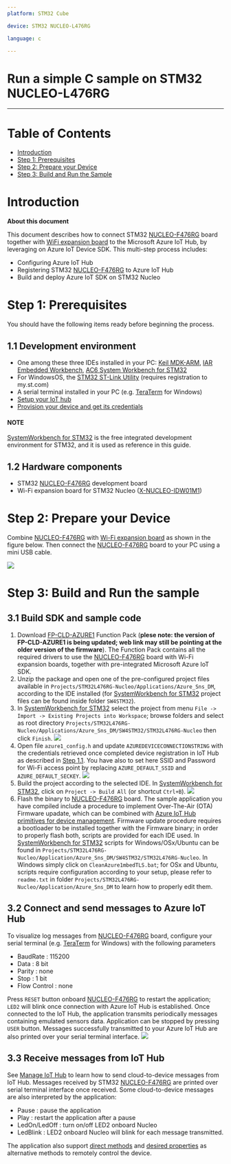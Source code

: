 ```yaml
---
platform: STM32 Cube 

device: STM32 NUCLEO-L476RG

language: c

---
```


Run a simple C sample on STM32 NUCLEO-L476RG 
===
---

# Table of Contents
-   [Introduction](#Introduction)
-   [Step 1: Prerequisites](#Prerequisites)
-   [Step 2: Prepare your Device](#PrepareDevice)
-   [Step 3: Build and Run the Sample](#Build)


<a name="Introduction"></a>
# Introduction

**About this document**

This document describes how to connect STM32 [NUCLEO-F476RG][lnk-nucleo-l4] board together with [WiFi expansion board][lnk-nucleo-wifi] to the Microsoft Azure IoT Hub, by leveraging on Azure IoT Device SDK. This multi-step process includes:
-   Configuring Azure IoT Hub
-   Registering STM32 [NUCLEO-F476RG][lnk-nucleo-l4] to Azure IoT Hub
-   Build and deploy Azure IoT SDK on STM32 Nucleo
 

<a name="Prerequisites"></a>
# Step 1: Prerequisites

You should have the following items ready before beginning the process.

## 1.1 Development environment
- One among these three IDEs installed in your PC: [Keil MDK-ARM][lnk-ide-keil], [IAR Embedded Workbench][lnk-ide-iar], [AC6 System Workbench for STM32][lnk-ide-sw4stm32]
- For WindowsOS, the [STM32 ST-Link Utility][lnk-stlink] (requires registration to my.st.com)
- A serial terminal installed in your PC (e.g. [TeraTerm][lnk-teraterm] for Windows) 
- [Setup your IoT hub][lnk-setup-iot-hub]
- [Provision your device and get its credentials][lnk-manage-iot-hub]

#### NOTE
[SystemWorkbench for STM32][lnk-ide-sw4stm32] is the free integrated development environment for STM32, and it is used as reference in this guide.

## 1.2 Hardware components
 - STM32 [NUCLEO-F476RG][lnk-nucleo-l4] development board 
 - Wi-Fi expansion board for STM32 Nucleo ([X-NUCLEO-IDW01M1][lnk-nucleo-wifi])
 

<a name="PrepareDevice"></a>
# Step 2: Prepare your Device
Combine [NUCLEO-F476RG][lnk-nucleo-l4] with [Wi-Fi expansion board][lnk-nucleo-wifi] as shown in the figure below. Then connect the [NUCLEO-F476RG][lnk-nucleo-l4] board to your PC using a mini USB cable.

![][1]
 

<a name="Build"></a>
# Step 3: Build and Run the sample 

<a name="Load"></a>
## 3.1 Build SDK and sample code

1. Download [FP-CLD-AZURE1][lnk-fp-cld-azure] Function Pack (__**plese note: the version of FP-CLD-AZURE1 is being updated; web link may still be pointing at the older version of the firmware**__). The Function Pack contains all the required drivers to use the [NUCLEO-F476RG][lnk-nucleo-l4] board with Wi-Fi expansion boards, together with pre-integrated Microsoft Azure IoT SDK. 
2. Unzip the package and open one of the pre-configured project files available in ```Projects/STM32L476RG-Nucleo/Applications/Azure_Sns_DM```, according to the IDE installed (for [SystemWorkbench for STM32][lnk-ide-sw4stm32] project files can be found inside folder ```SW4STM32```). 
3. In [SystemWorkbench for STM32][lnk-ide-sw4stm32] select the project from menu ```File -> Import -> Existing Projects into Workspace```; browse folders and select as root directory ```Projects/STM32L476RG-Nucleo/Applications/Azure_Sns_DM/SW4STM32/STM32L476RG-Nucleo``` then click ```Finish```.
![][2]
4. Open  file ```azure1_config.h``` and update ```AZUREDEVICECONNECTIONSTRING``` with the credentials retrieved once completed device registration in IoT Hub as described in [Step 1.1][lnk-setup-iot-hub]. You have also to set here SSID and Password for Wi-Fi access point by replacing ```AZURE_DEFAULT_SSID``` and ```AZURE_DEFAULT_SECKEY```.
![][3]
5. Build the project according to the selected IDE. In [SystemWorkbench for STM32][lnk-ide-sw4stm32], click on ```Project -> Build All``` (or shortcut ```Ctrl+B```).
![][4]
6. Flash the binary to [NUCLEO-F476RG][lnk-nucleo-l4] board. The sample application you have compiled include a procedure to implement Over-The-Air (OTA) Firmware upadate, which can be combined with [Azure IoT Hub primitives for device management][lnk-dev-man]. 
Firmware update procedure requires a bootloader to be installed together with the Firmware binary; in order to properly flash both, scripts are provided for each IDE used. 
In [SystemWorkbench for STM32][lnk-ide-sw4stm32] scripts for Windows/OSx/Ubuntu can be found in ```Projects/STM32L476RG-Nucleo/Application/Azure_Sns_DM/SW4STM32/STM32L476RG-Nucleo```. 
In Windows simply click on ```CleanAzure1mbedTLS.bat```; for OSx and Ubuntu, scripts require configuration according to your setup, please refer to ```readme.txt``` in 
folder ```Projects/STM32L476RG-Nucleo/Application/Azure_Sns_DM``` to learn how to properly edit them. 





## 3.2 Connect and send messages to Azure IoT Hub 

To visualize log messages from [NUCLEO-F476RG][lnk-nucleo-l4] board, configure your serial terminal (e.g. [TeraTerm][lnk-teraterm] for Windows) with the following parameters 
- BaudRate : 115200
- Data : 8 bit
- Parity : none
- Stop : 1 bit 
- Flow Control : none

Press ```RESET``` button onboard [NUCLEO-F476RG][lnk-nucleo-l4] to restart the application; 
```LED2``` will blink once connection with Azure IoT Hub is established. Once connected to the IoT Hub, the application transmits periodically messages containing emulated sensors data.
Application can be stopped by pressing ```USER``` button. 
Messages successfully transmitted to your Azure IoT Hub are also printed over your serial terminal interface. 
![][6]


## 3.3 Receive messages from IoT Hub

See [Manage IoT Hub][lnk-manage-iot-hub] to learn how to send cloud-to-device messages from IoT Hub.
Messages received by STM32 [NUCLEO-F476RG][lnk-nucleo-l4] are printed over serial terminal interface once received. 
Some cloud-to-device messages are also interpreted by the application: 
- Pause : pause the application 
- Play : restart the application after a pause 
- LedOn/LedOff : turn on/off LED2 onboard Nucleo
- LedBlink : LED2 onboard Nucleo will blink for each message transmitted.

The application also support [direct methods][lnk-direct-methods] and [desired properties][lnk-desired-prop] as alternative methods to remotely control the device.
 

[lnk-setup-iot-hub]: ../setup_iothub.md
[lnk-manage-iot-hub]: ../manage_iot_hub.md
[lnk-nucleo-l4]:http://www.st.com/content/st_com/en/products/evaluation-tools/product-evaluation-tools/mcu-eval-tools/stm32-mcu-eval-tools/stm32-mcu-nucleo/nucleo-l476rg.html
[lnk-nucleo-wifi]:http://www.st.com/content/st_com/en/products/ecosystems/stm32-open-development-environment/stm32-nucleo-expansion-boards/stm32-ode-connect-hw/x-nucleo-idw01m1.html
[lnk-nucleo-fp]:http://www.st.com/content/st_com/en/products/embedded-software/mcus-embedded-software/stm32-embedded-software/stm32-ode-function-pack-sw/fp-cld-azure1.html
[lnk-ide-keil]:http://www.keil.com/
[lnk-ide-iar]:http://www.iar.com/
[lnk-ide-sw4stm32]:http://www.openstm32.org/System+Workbench+for+STM32
[lnk-teraterm]:https://ttssh2.osdn.jp
[lnk-stlink]:http://www.st.com/content/st_com/en/products/embedded-software/development-tool-software/stsw-link004.html   
[lnk-minicom]:https://help.ubuntu.com/community/Minicom 
[lnk-iothub-explorer]:https://github.com/Azure/iothub-explorer
[lnk-direct-methods]:https://docs.microsoft.com/en-us/azure/iot-hub/iot-hub-devguide-direct-methods
[lnk-desired-prop]:https://docs.microsoft.com/en-us/azure/iot-hub/iot-hub-devguide-device-twins
[lnk-dev-man]:https://docs.microsoft.com/en-us/azure/iot-hub/iot-hub-device-management-overview
[lnk-fp-cld-azure]:http://www.st.com/content/st_com/en/products/embedded-software/mcus-embedded-software/stm32-embedded-software/stm32-ode-function-pack-sw/fp-cld-azure1.html



[1]: ./media/nucleol4.png
[2]: ./media/nucleol4-sw-import.png
[3]: ./media/nucleol4-sw-connstring.png
[4]: ./media/nucleol4-sw-build.png
[5]: ./media/nucleol4-button.png
[6]: ./media/nucleol4-msg-sent-terminal.PNG

